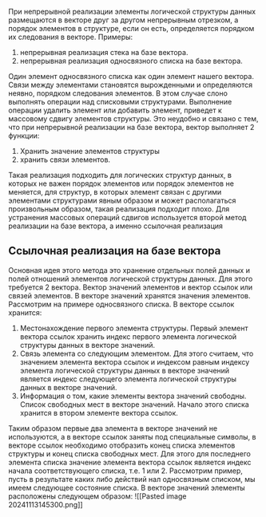 При непрерывной реализации элементы логической структуры данных размещаются в векторе друг за другом непрерывным отрезком, а порядок элементов в структуре, если он есть, определяется порядком их следования в векторе. Примеры:
1. непрерывная реализация стека на базе вектора.
2. непрерывная реализация односвязного списка на базе вектора.

Один элемент односвязного списка как один элемент нашего вектора. Связи между элементами становятся вырожденными и определяются неявно, порядком следования элементов. В этом случае слоно выполнять операции над списковыми структурами. Выполнение операции удалить элемент или добавить элемент, приведет к массовому сдвигу элементов структуры. Это неудобно и связано с тем, что при непрерывной реализации на базе вектора, вектор выполняет 2 функции:
  1. Хранить значение элементов структуры
  2. хранить связи элементов.

Такая реализация подходить для логических структур данных, в которых не важен порядок элементов или порядок элементов не меняется, для структур, в которых элемент связан с другими элементами структурами явным образом и может располагаться произвольным образом, такая реализация подходит плохо. Для устранения массовых операций сдвигов используется второй метод реализации на базе вектора, а именно ссылочная реализация

## Ссылочная реализация на базе вектора
Основная идея этого метода это хранение отдельных полей данных и полей отношений элементов логической структуры данных. Для этого требуется 2 вектора. Вектор значений элементов и вектор ссылок или связей элементов. В векторе значений хранятся значения элементов. Рассмотрим на примере односвязного списка. В векторе ссылок хранится:
1. Местонахождение первого элемента структуры. Первый элемент вектора ссылок хранить индекс первого элемента логической структуры данных в векторе значений.
2. Связь элемента со следующим элементом. Для этого считаем, что значением элемента вектора ссылок и индексом равным индексу элемента логической структуры данных в векторе значений является индекс следующего элемента логической структуры данных в векторе значений.
3. Информация о том, какие элементы вектора значений свободны. Список свободных мест в векторе значений. Начало этого списка хранится в втором элементе вектора ссылок.

Таким образом первые два элемента в векторе значений не используются, а в векторе ссылок заняты под специальные символы, в векторе ссылок необходимо отобразить конец списка элементов структуры и конец списка свободных мест. Для этого для последнего элемента списка значение элемента вектора ссылок является индекс начала соответствующего списка, т.е. 1 или 2. Рассмотрим пример, пусть в результате каких либо действий нал односвязным списком, мы имеем следующее состояние списка. В векторе значений элементы расположены следующем образом:
![[Pasted image 20241113145300.png]]